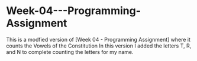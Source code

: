 # Week-04---Programming-Assignment
This is a modfied version of [Week 04 - Programming Assignment] where it counts the Vowels of the Constitution
In this version I added the letters T, R, and N to complete counting the letters for my name.
